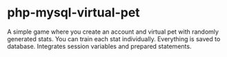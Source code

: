 # php-mysql-virtual-pet
 A simple game where you create an account and virtual pet with randomly generated stats. You can train each stat individually. Everything is saved to database. Integrates session variables and prepared statements.

